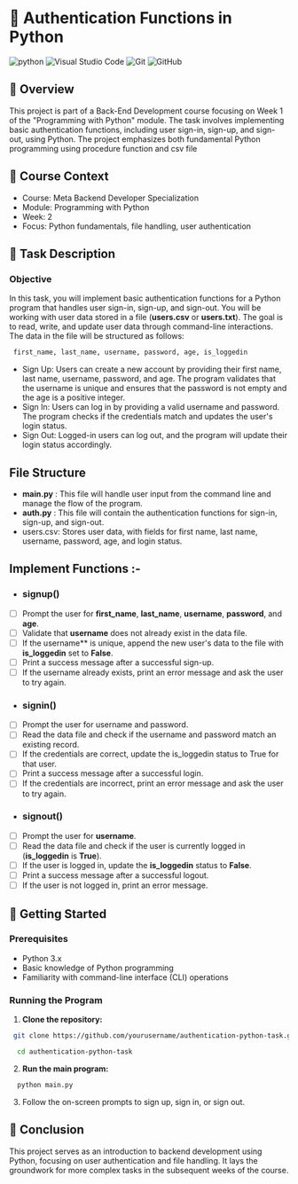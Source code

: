 # 🔐 Authentication Functions in Python 
![python](https://img.shields.io/badge/Python-3776AB.svg?style=for-the-badge&logo=Python&logoColor=white) 
![Visual Studio Code](https://img.shields.io/badge/Visual%20Studio%20Code-0078d7.svg?style=for-the-badge&logo=visual-studio-code&logoColor=white) 
![Git](https://img.shields.io/badge/git-%23F05033.svg?style=for-the-badge&logo=git&logoColor=white) 
![GitHub](https://img.shields.io/badge/GitHub-181717.svg?style=for-the-badge&logo=GitHub&logoColor=white)

## 🧾 **Overview**
This project is part of a Back-End Development course focusing on Week 1 of the "Programming with Python" module. The task involves implementing basic authentication functions, including user sign-in, sign-up, and sign-out, using Python. The project emphasizes both fundamental Python programming using procedure function and csv file 

## 📅 **Course Context**
- Course: Meta Backend Developer Specialization
- Module: Programming with Python
- Week: 2
- Focus: Python fundamentals, file handling, user authentication

## 📖 **Task Description**
### **Objective**

In this task, you will implement basic authentication functions for a Python program that handles user sign-in, sign-up, and sign-out. You will be working with user data stored in a file (**users.csv** or **users.txt**). The goal is to read, write, and update user data through command-line interactions. The data in the file will be structured as follows:
```sh
 first_name, last_name, username, password, age, is_loggedin
```
- Sign Up: Users can create a new account by providing their first name, last name, username, password, and age. The program validates that the username is unique and ensures that the password is not empty and the age is a positive integer.
- Sign In: Users can log in by providing a valid username and password. The program checks if the credentials match and updates the user's login status.
- Sign Out: Logged-in users can log out, and the program will update their login status accordingly.

## **File Structure**

- **main.py** : This file will handle user input from the command line and manage the flow of the program.
- **auth.py** : This file will contain the authentication functions for sign-in, sign-up, and sign-out.
- users.csv: Stores user data, with fields for first name, last name, username, password, age, and login status.

## **Implement Functions :-**
- ### **signup()**
- [ ] Prompt the user for **first_name**, **last_name**, **username**, **password**, and **age**.
- [ ] Validate that **username** does not already exist in the data file.
- [ ] If the username** is unique, append the new user's data to the file with **is_loggedin** set to **False**.
- [ ] Print a success message after a successful sign-up.
- [ ] If the username already exists, print an error message and ask the user to try again.

- ### **signin()**
- [ ] Prompt the user for username and password.
- [ ] Read the data file and check if the username and password match an existing record.
- [ ] If the credentials are correct, update the is_loggedin status to True for that user.
- [ ] Print a success message after a successful login.
- [ ] If the credentials are incorrect, print an error message and ask the user to try again.

- ### **signout()**
- [ ] Prompt the user for **username**.
- [ ] Read the data file and check if the user is currently logged in (**is_loggedin** is **True**).
- [ ] If the user is logged in, update the **is_loggedin** status to **False**.
- [ ] Print a success message after a successful logout.
- [ ] If the user is not logged in, print an error message.

## 📌 **Getting Started**
### Prerequisites
- Python 3.x
- Basic knowledge of Python programming
- Familiarity with command-line interface (CLI) operations

### Running the Program  
1. **Clone the repository:**
 ```sh
  git clone https://github.com/yourusername/authentication-python-task.git
```
```sh
  cd authentication-python-task
```
2. **Run the main program:**
```sh
  python main.py
```
3. Follow the on-screen prompts to sign up, sign in, or sign out.

## 🤝 **Conclusion**
This project serves as an introduction to backend development using Python, focusing on user authentication and file handling. It lays the groundwork for more complex tasks in the subsequent weeks of the course.

